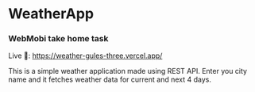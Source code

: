 # WeatherApp
### WebMobi take home task

Live 🔗: https://weather-gules-three.vercel.app/

This is a simple weather application made using REST API.
Enter you city name and it fetches weather data for current and next 4 days.
